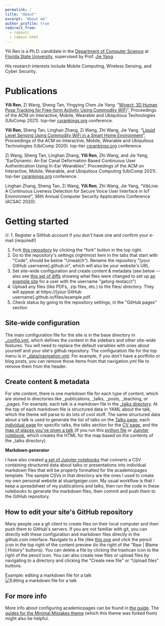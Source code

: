 ```yaml
---
permalink: /
title: "About"
excerpt: "About me"
author_profile: true
redirect_from: 
  - /about/
  - /about.html
---
```


Yili Ren is a Ph.D. candidate in the [Department of Computer Science](https://www.cs.fsu.edu/) at [Florida State University](https://www.fsu.edu/), supervised by Prof. [Jie Yang](https://www.cs.fsu.edu/~jieyang/).

His research interests include Mobile Computing, Wireless Sensing, and Cyber Security.

Publications
======
**Yili Ren**, Zi Wang, Sheng Tan, Yingying Chen Jie Yang. “[Winect: 3D Human Pose Tracking for Free-form Activity Using Commodity WiFi](https://yiliren.github.io/files/Winect2021.pdf)”, Proceedings of the ACM on Interactive, Mobile, Wearable and Ubiquitous Technologies (UbiComp 2021). top-tier [csrankings.org](http://csrankings.org/) conference.

**Yili Ren**, Sheng Tan, Linghan Zhang, Zi Wang, Zhi Wang, Jie Yang. “[Liquid Level Sensing Using Commodity WiFi in a Smart Home Environment](https://yiliren.github.io/files/LiquidSense2020.pdf)”, Proceedings of the ACM on Interactive, Mobile, Wearable and Ubiquitous Technologies (UbiComp 2020). top-tier [csrankings.org](http://csrankings.org/) conference. 

Zi Wang, Sheng Tan, Linghan Zhang, **Yili Ren**, Zhi Wang, and Jie Yang, “EarDynamic: An Ear Canal Deformation Based Continuous User Authentication Using In-Ear Wearables”, Proceedings of the ACM on Interactive, Mobile, Wearable, and Ubiquitous Computing (UbiComp 2021). top-tier [csrankings.org](http://csrankings.org/) conference. 

Linghan Zhang, Sheng Tan, Zi Wang, **Yili Ren**, Zhi Wang, Jie Yang, “VibLive: A Continuous Liveness Detection for Secure Voice User Interface in IoT Environment”, 36th Annual Computer Security Applications Conference (ACSAC 2020). 

Getting started
======
//: 1. Register a GitHub account if you don't have one and confirm your e-mail (required!)
1. Fork [this repository](https://github.com/academicpages/academicpages.github.io) by clicking the "fork" button in the top right. 
1. Go to the repository's settings (rightmost item in the tabs that start with "Code", should be below "Unwatch"). Rename the repository "[your GitHub username].github.io", which will also be your website's URL.
1. Set site-wide configuration and create content & metadata (see below -- also see [this set of diffs](http://archive.is/3TPas) showing what files were changed to set up [an example site](https://getorg-testacct.github.io) for a user with the username "getorg-testacct")
1. Upload any files (like PDFs, .zip files, etc.) to the files/ directory. They will appear at https://[your GitHub username].github.io/files/example.pdf.  
1. Check status by going to the repository settings, in the "GitHub pages" section

Site-wide configuration
------
The main configuration file for the site is in the base directory in [_config.yml](https://github.com/academicpages/academicpages.github.io/blob/master/_config.yml), which defines the content in the sidebars and other site-wide features. You will need to replace the default variables with ones about yourself and your site's github repository. The configuration file for the top menu is in [_data/navigation.yml](https://github.com/academicpages/academicpages.github.io/blob/master/_data/navigation.yml). For example, if you don't have a portfolio or blog posts, you can remove those items from that navigation.yml file to remove them from the header. 

Create content & metadata
------
For site content, there is one markdown file for each type of content, which are stored in directories like _publications, _talks, _posts, _teaching, or _pages. For example, each talk is a markdown file in the [_talks directory](https://github.com/academicpages/academicpages.github.io/tree/master/_talks). At the top of each markdown file is structured data in YAML about the talk, which the theme will parse to do lots of cool stuff. The same structured data about a talk is used to generate the list of talks on the [Talks page](https://academicpages.github.io/talks), each [individual page](https://academicpages.github.io/talks/2012-03-01-talk-1) for specific talks, the talks section for the [CV page](https://academicpages.github.io/cv), and the [map of places you've given a talk](https://academicpages.github.io/talkmap.html) (if you run this [python file](https://github.com/academicpages/academicpages.github.io/blob/master/talkmap.py) or [Jupyter notebook](https://github.com/academicpages/academicpages.github.io/blob/master/talkmap.ipynb), which creates the HTML for the map based on the contents of the _talks directory).

**Markdown generator**

I have also created [a set of Jupyter notebooks](https://github.com/academicpages/academicpages.github.io/tree/master/markdown_generator
) that converts a CSV containing structured data about talks or presentations into individual markdown files that will be properly formatted for the academicpages template. The sample CSVs in that directory are the ones I used to create my own personal website at stuartgeiger.com. My usual workflow is that I keep a spreadsheet of my publications and talks, then run the code in these notebooks to generate the markdown files, then commit and push them to the GitHub repository.

How to edit your site's GitHub repository
------
Many people use a git client to create files on their local computer and then push them to GitHub's servers. If you are not familiar with git, you can directly edit these configuration and markdown files directly in the github.com interface. Navigate to a file (like [this one](https://github.com/academicpages/academicpages.github.io/blob/master/_talks/2012-03-01-talk-1.md) and click the pencil icon in the top right of the content preview (to the right of the "Raw | Blame | History" buttons). You can delete a file by clicking the trashcan icon to the right of the pencil icon. You can also create new files or upload files by navigating to a directory and clicking the "Create new file" or "Upload files" buttons. 

Example: editing a markdown file for a talk
![Editing a markdown file for a talk](/images/editing-talk.png)

For more info
------
More info about configuring academicpages can be found in [the guide](https://academicpages.github.io/markdown/). The [guides for the Minimal Mistakes theme](https://mmistakes.github.io/minimal-mistakes/docs/configuration/) (which this theme was forked from) might also be helpful.
